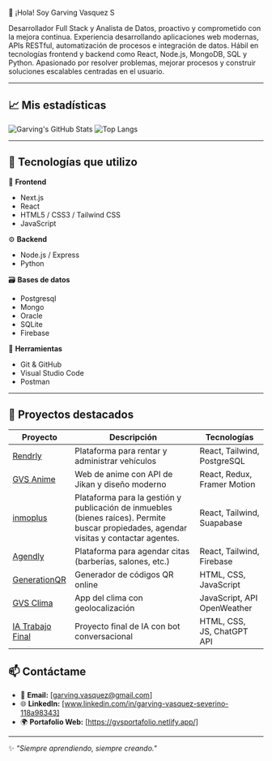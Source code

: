 👋 ¡Hola! Soy Garving Vasquez S

Desarrollador Full Stack y Analista de Datos, proactivo y comprometido con la mejora continua. Experiencia desarrollando aplicaciones web modernas, APIs RESTful, automatización de procesos e integración de datos. Hábil en tecnologías frontend y backend como React, Node.js, MongoDB, SQL y Python. Apasionado por resolver problemas, mejorar procesos y construir soluciones escalables centradas en el usuario.

---

## 📈 Mis estadísticas

![Garving's GitHub Stats](https://github-readme-stats.vercel.app/api?username=Ghellsing007&show_icons=true&theme=gruvbox)
![Top Langs](https://github-readme-stats.vercel.app/api/top-langs/?username=Ghellsing007&layout=compact&theme=gruvbox)

---

## 🚀 Tecnologías que utilizo

🧩 **Frontend**
- Next.js
- React
- HTML5 / CSS3 / Tailwind CSS
- JavaScript

⚙️ **Backend**
- Node.js / Express
- Python


🗃️ **Bases de datos**
- Postgresql
- Mongo
- Oracle
-  SQLite
- Firebase

🔧 **Herramientas**
- Git & GitHub
- Visual Studio Code
- Postman

---

## 💼 Proyectos destacados

| Proyecto | Descripción | Tecnologías |
|---------|-------------|-------------|
| [Rendrly](https://rendrly.netlify.app/) | Plataforma para rentar y administrar vehículos | React, Tailwind, PostgreSQL |
| [GVS Anime](https://gvsanime.vercel.app/) | Web de anime con API de Jikan y diseño moderno | React, Redux, Framer Motion |
| [inmoplus](https://inmoplus.netlify.app/) | Plataforma para la gestión y publicación de inmuebles (bienes raíces). Permite buscar propiedades, agendar visitas y contactar agentes. | React, Tailwind, Suapabase |
| [Agendly](https://agendly-saas.netlify.app/) | Plataforma para agendar citas (barberías, salones, etc.) | React, Tailwind, Firebase |
| [GenerationQR](https://generationqr.netlify.app/) | Generador de códigos QR online | HTML, CSS, JavaScript |
| [GVS Clima](https://gvsclima.netlify.app/) | App del clima con geolocalización | JavaScript, API OpenWeather |
| [IA Trabajo Final](https://iatrabajofinaluapa.netlify.app/) | Proyecto final de IA con bot conversacional | HTML, CSS, JS, ChatGPT API |




## 📫 Contáctame

- 📧 **Email:** [garving.vasquez@gmail.com]
- 🌐 **LinkedIn:** [www.linkedin.com/in/garving-vasquez-severino-118a98343]
- 🌍 **Portafolio Web:** [https://gvsportafolio.netlify.app/]

---

✨ *"Siempre aprendiendo, siempre creando."*

